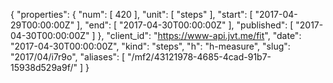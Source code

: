 {
  "properties": {
    "num": [
      420
    ],
    "unit": [
      "steps"
    ],
    "start": [
      "2017-04-29T00:00:00Z"
    ],
    "end": [
      "2017-04-30T00:00:00Z"
    ],
    "published": [
      "2017-04-30T00:00:00Z"
    ]
  },
  "client_id": "https://www-api.jvt.me/fit",
  "date": "2017-04-30T00:00:00Z",
  "kind": "steps",
  "h": "h-measure",
  "slug": "2017/04/i7r9o",
  "aliases": [
    "/mf2/43121978-4685-4cad-91b7-15938d529a9f/"
  ]
}

